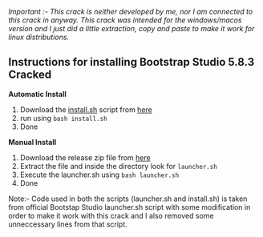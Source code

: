 *Important :- This crack is neither developed by me, nor I am connected to this crack in anyway. This crack was intended for the windows/macos version and I just did a little extraction, copy and paste to make it work for linux distributions.*

## Instructions for installing Bootstrap Studio 5.8.3 Cracked

**Automatic Install**
1. Download the [install.sh](https://github.com/gaganyadav80/bootstrap-crack-linux/blob/master/install.sh) script from [here](https://github.com/gaganyadav80/bootstrap-crack-linux/archive/refs/heads/master.zip)
2. run using `bash install.sh`
3. Done

**Manual Install**
1. Download the release zip file from [here](https://github.com/gaganyadav80/bootstrap-crack-linux/releases/download/v5.8.3/Bootstrap-Studio-5.8.3_x64-linux.zip)
2. Extract the file and inside the directory look for `launcher.sh`
3. Execute the launcher.sh using `bash launcher.sh`
4. Done

Note:- Code used in both the scripts (launcher.sh and install.sh) is taken from official Bootstap Studio launcher.sh script with some modification in order to make it work with this crack and I also removed some unneccessary lines from that script.
